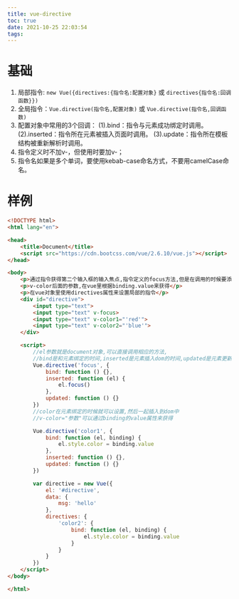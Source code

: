 ```yaml
---
title: vue-directive
toc: true
date: 2021-10-25 22:03:54
tags:
---
```



# 基础
1. 局部指令: `new Vue({directives:{指令名:配置对象}`  或  `directives{指令名:回调函数}})`																
2. 全局指令：`Vue.directive(指令名,配置对象)` 或   `Vue.directive(指令名,回调函数)`
3. 配置对象中常用的3个回调：
    (1).bind：指令与元素成功绑定时调用。
    (2).inserted：指令所在元素被插入页面时调用。
    (3).update：指令所在模板结构被重新解析时调用。
4. 指令定义时不加v-，但使用时要加v-；
5. 指令名如果是多个单词，要使用kebab-case命名方式，不要用camelCase命名。

# 样例
```html
<!DOCTYPE html>
<html lang="en">

<head>
    <title>Document</title>
    <script src="https://cdn.bootcss.com/vue/2.6.10/vue.js"></script>
</head>

<body>
    <p>通过指令获得第二个输入框的输入焦点,指令定义的focus方法,但是在调用的时候要添加v-既v-focus</p>
    <p>v-color后面的参数,在vue里根据binding.value来获得</p>
    <p>在vue对象里使用directives属性来设置局部的指令</p>
    <div id="directive">
        <input type="text">
        <input type="text" v-focus>
        <input type="text" v-color1="'red'">
        <input type="text" v-color2="'blue'">
    </div>

    <script>
        //el参数就是document对象,可以直接调用相应的方法,
        //bind是和元素绑定的时间,inserted是元素插入dom的时间,updated是元素更新的时间,焦点实在dom加载完成后才有的,所以要在inserted里绑定,bind里绑定无效
        Vue.directive('focus', {
            bind: function () {},
            inserted: function (el) {
                el.focus()
            },
            updated: function () {}
        })
        //color在元素绑定的时候就可以设置,然后一起插入到dom中
        //v-color="参数"可以通过binding的value属性来获得

        Vue.directive('color1', {
            bind: function (el, binding) {
                el.style.color = binding.value
            },
            inserted: function () {},
            updated: function () {}
        })

        var directive = new Vue({
            el: '#directive',
            data: {
                msg: 'hello'
            },
            directives: {
                'color2': {
                    bind: function (el, binding) {
                        el.style.color = binding.value
                    }
                }
            }
        })
    </script>
</body>

</html>
```
